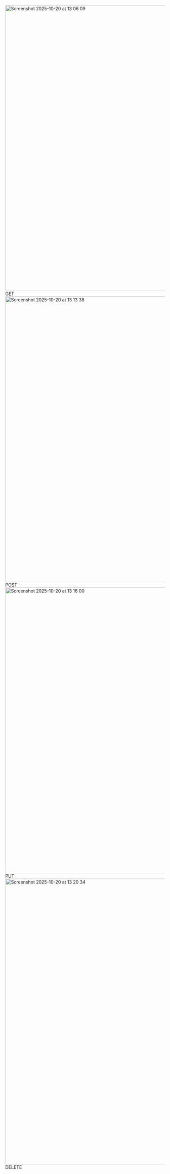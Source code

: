 <img width="1440" height="900" alt="Screenshot 2025-10-20 at 13 06 09" src="https://github.com/user-attachments/assets/f8f59b2f-643a-4903-9bbd-a9a14550001e" />
GET

<img width="1440" height="900" alt="Screenshot 2025-10-20 at 13 13 38" src="https://github.com/user-attachments/assets/25607559-156b-44f6-8ac9-f20e5f8d1117" />
POST

<img width="1440" height="900" alt="Screenshot 2025-10-20 at 13 16 00" src="https://github.com/user-attachments/assets/6b3e255c-a60c-49e7-82b6-c62d416ef06f" />
PUT

<img width="1440" height="900" alt="Screenshot 2025-10-20 at 13 20 34" src="https://github.com/user-attachments/assets/5f691ec6-f141-4c1c-8ee3-81ac0ef2041d" />
DELETE
